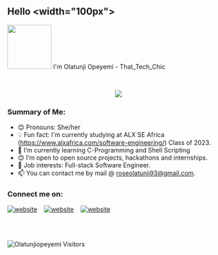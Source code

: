## Hello <width="100px">

<img src="https://media.giphy.com/media/gJiHEKslqhGDjCKj7R/giphy.gif" width="100px"></a> I'm Olatunji Opeyemi - That_Tech_Chic

<br/>
<p align="center">
  <a href="https://github.com/ghostdev-labs/readme-typing-svg"><img src="https://readme-typing-svg.herokuapp.com/?lines=I%20loveee%20Technology!%20😍;I%20am%20a%20Software%20Developer;I%20focus%20on%20new%20developments%20in%20my%20field.;I%20love%20coding.&font=Fira%20Code&center=true&width=550&height=45&color=#3498db&vCenter=true&size=22&pause=1000"></a>
</p>

### Summary of Me:

- 😊 Pronouns: She/her
- 💡 Fun fact: I'm currently studying at ALX SE Africa (https://www.alxafrica.com/software-engineering/) Class of 2023.
- 🌱 I’m currently learning C-Programming and Shell Scripting
- 😊 I’m open to open source projects, hackathons and internships.
- 💼 Job interests: Full-stack Software Engineer.
- 📫 You can contact me by mail @ roseolatunji93@gmail.com.


### Connect me on:

[![website](./img/twitter-light.svg)](https://twitter.com/tkssignature)
&nbsp;&nbsp;
[![website](./img/linkedin-light.svg)](https://www.linkedin.com/in/opeyemi-olatunji-26b372259/)
&nbsp;&nbsp;
[![website](./img/instagram-light.svg)](https://www.instagram.com/that_tech_chic/?next=%2F)
&nbsp;&nbsp;

   
<br/>

[twitter]: https://twitter.com/tkssignature
[instagram]: https://instagram.com/that_tech_chic
[linkedin]: https://linkedin.com/in/opeyemi-olatunji

   
<br/>

![Olatunjiopeyemi Visitors](https://komarev.com/ghpvc/?username=Olatunjiopeyemi&color=blue)
